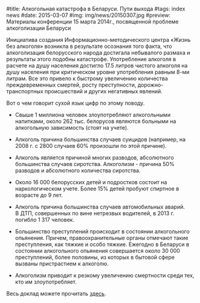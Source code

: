 #title: Алкогольная катастрофа в Беларуси. Пути выхода
#tags: index news
#date: 2015-03-07
#img: img/news/20150307.jpg
#preview: Материалы конференции 15 марта 2014г., посвященной проблеме алкоголизации Беларуси

Инициатива создания Информационно-методического центра «Жизнь без алкоголя» возникла в результате осознания того факта, что алкоголизация белорусского народа достигала небывалого размаха и результаты этого подобны катастрофе. Употребление алкоголя в расчете на душу населения достигло 17.5 литров чистого алкоголя на душу населения при критическом уровне употребления равным 8-ми литрам. Все это привело к быстрому увеличению количества преждевременных  смертей, росту преступности, дорожно-транспортных происшествий и других негативных явлений.

Вот о чем говорит сухой язык цифр по этому поводу.

* Свыше 1 миллиона человек злоупотребляют алкогольными напитками, около 262 тыс. белорусов являются больными на алкогольную зависимость (стоят на учете).

* Алкоголь причина большинства случаев суицидов (например, на 2008 г. с 2800 случаев 60% произошли по этой причине).

* Алкоголь является причиной многих разводов, абсолютного большинства случаев сиротства. Алкоголизм -  причина 50% разводов и абсолютного количества сиротства.

* Около 16 000 белорусских детей и  подростков  состоит на наркологическом учете. Более 15% детей пробуют спиртное в возрасте до 9 лет.

* Алкоголь причина большинства случаев автомобильных аварий. В ДТП, совершенных по вине нетрезвых водителей, в 2013 г. погибло 1 317 человек.

* Большинство преступлений происходит в состоянии алкогольного опьянения. Причем, правоохранительные органы отмечают такие преступления, как тяжкие и особо тяжкие. Ежегодно в Беларуси в состоянии алкогольного опьянения совершается около 30 000 преступлений, более половины, из которых в бытовой сфере вызваны пристрастием к алкоголю.

* Алкоголизм приводит к резкому увеличению смертности среди тех, кто  им злоупотребляет.

Весь доклад можете прочитать [здесь](files/alcogol.docx).

